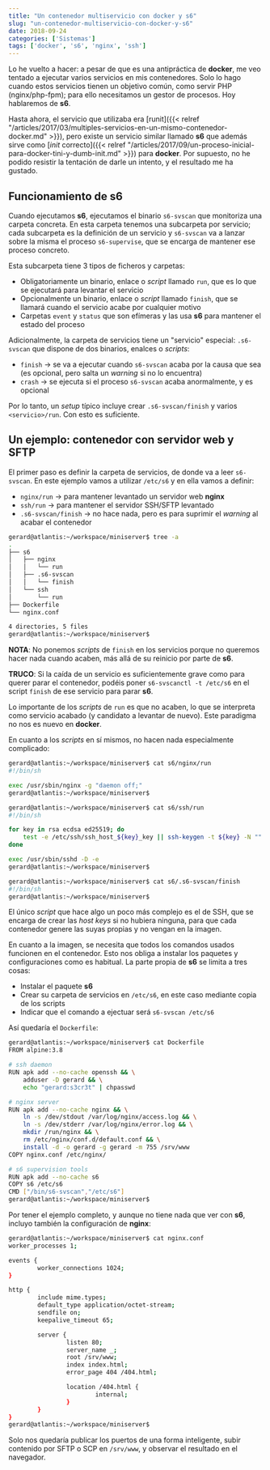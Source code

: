 ```yaml
---
title: "Un contenedor multiservicio con docker y s6"
slug: "un-contenedor-multiservicio-con-docker-y-s6"
date: 2018-09-24
categories: ['Sistemas']
tags: ['docker', 's6', 'nginx', 'ssh']
---
```


Lo he vuelto a hacer: a pesar de que es una antipráctica de **docker**, me veo tentado a ejecutar varios servicios en mis contenedores. Solo lo hago cuando estos servicios tienen un objetivo común, como servir PHP (nginx/php-fpm); para ello necesitamos un gestor de procesos. Hoy hablaremos de **s6**.<!--more-->

Hasta ahora, el servicio que utilizaba era [runit]({{< relref "/articles/2017/03/multiples-servicios-en-un-mismo-contenedor-docker.md" >}}), pero existe un servicio similar llamado **s6** que además sirve como [*init* correcto]({{< relref "/articles/2017/09/un-proceso-inicial-para-docker-tini-y-dumb-init.md" >}}) para **docker**. Por supuesto, no he podido resistir la tentación de darle un intento, y el resultado me ha gustado.

## Funcionamiento de s6

Cuando ejecutamos **s6**, ejecutamos el binario `s6-svscan` que monitoriza una carpeta concreta. En esta carpeta tenemos una subcarpeta por servicio; cada subcarpeta es la definición de un servicio y `s6-svscan` va a lanzar sobre la misma el proceso `s6-supervise`, que se encarga de mantener ese proceso concreto.

Esta subcarpeta tiene 3 tipos de ficheros y carpetas:

* Obligatoriamente un binario, enlace o *script* llamado `run`, que es lo que se ejecutará para levantar el servicio
* Opcionalmente un binario, enlace o *script* llamado `finish`, que se llamará cuando el servicio acabe por cualquier motivo
* Carpetas `event` y `status` que son efímeras y las usa **s6** para mantener el estado del proceso

Adicionalmente, la carpeta de servicios tiene un "servicio" especial: `.s6-svscan` que dispone de dos binarios, enalces o *scripts*:

* `finish` &rarr; se va a ejecutar cuando `s6-svscan` acaba por la causa que sea (es opcional, pero salta un *warning* si no lo encuentra)
* `crash` &rarr; se ejecuta si el proceso `s6-svscan` acaba anormalmente, y es opcional

Por lo tanto, un *setup* típico incluye crear `.s6-svscan/finish` y varios `<servicio>/run`. Con esto es suficiente.

## Un ejemplo: contenedor con servidor web y SFTP

El primer paso es definir la carpeta de servicios, de donde va a leer `s6-svscan`. En este ejemplo vamos a utilizar `/etc/s6` y en ella vamos a definir:

* `nginx/run` &rarr; para mantener levantado un servidor web **nginx**
* `ssh/run` &rarr; para mantener el servidor SSH/SFTP levantado
* `.s6-svscan/finish` &rarr; no hace nada, pero es para suprimir el *warning* al acabar el contenedor

```bash
gerard@atlantis:~/workspace/miniserver$ tree -a
.
├── s6
│   ├── nginx
│   │   └── run
│   ├── .s6-svscan
│   │   └── finish
│   └── ssh
│       └── run
├── Dockerfile
└── nginx.conf

4 directories, 5 files
gerard@atlantis:~/workspace/miniserver$
```

**NOTA**: No ponemos *scripts* de `finish` en los servicios porque no queremos hacer nada cuando acaben, más allá de su reinicio por parte de **s6**.

**TRUCO**: Si la caída de un servicio es suficientemente grave como para querer parar el contenedor, podéis poner `s6-svscanctl -t /etc/s6` en el script `finish` de ese servicio para parar **s6**.

Lo importante de los *scripts* de `run` es que no acaben, lo que se interpreta como servicio acabado (y candidato a levantar de nuevo). Este paradigma no nos es nuevo en **docker**.

En cuanto a los *scripts* en sí mismos, no hacen nada especialmente complicado:

```bash
gerard@atlantis:~/workspace/miniserver$ cat s6/nginx/run
#!/bin/sh

exec /usr/sbin/nginx -g "daemon off;"
gerard@atlantis:~/workspace/miniserver$
```

```bash
gerard@atlantis:~/workspace/miniserver$ cat s6/ssh/run
#!/bin/sh

for key in rsa ecdsa ed25519; do
    test -e /etc/ssh/ssh_host_${key}_key || ssh-keygen -t ${key} -N "" -f /etc/ssh/ssh_host_${key}_key -q
done

exec /usr/sbin/sshd -D -e
gerard@atlantis:~/workspace/miniserver$
```

```bash
gerard@atlantis:~/workspace/miniserver$ cat s6/.s6-svscan/finish
#!/bin/sh
gerard@atlantis:~/workspace/miniserver$
```

El único *script* que hace algo un poco más complejo es el de SSH, que se encarga de crear las *host keys* si no hubiera ninguna, para que cada contenedor genere las suyas propias y no vengan en la imagen.

En cuanto a la imagen, se necesita que todos los comandos usados funcionen en el contenedor. Esto nos obliga a instalar los paquetes y configuraciones como es habitual. La parte propia de **s6** se limita a tres cosas:

* Instalar el paquete **s6**
* Crear su carpeta de servicios en `/etc/s6`, en este caso mediante copia de los scripts
* Indicar que el comando a ejectuar será `s6-svscan /etc/s6`

Así quedaría el `Dockerfile`:

```bash
gerard@atlantis:~/workspace/miniserver$ cat Dockerfile
FROM alpine:3.8

# ssh daemon
RUN apk add --no-cache openssh && \
    adduser -D gerard && \
    echo "gerard:s3cr3t" | chpasswd

# nginx server
RUN apk add --no-cache nginx && \
    ln -s /dev/stdout /var/log/nginx/access.log && \
    ln -s /dev/stderr /var/log/nginx/error.log && \
    mkdir /run/nginx && \
    rm /etc/nginx/conf.d/default.conf && \
    install -d -o gerard -g gerard -m 755 /srv/www
COPY nginx.conf /etc/nginx/

# s6 supervision tools
RUN apk add --no-cache s6
COPY s6 /etc/s6
CMD ["/bin/s6-svscan","/etc/s6"]
gerard@atlantis:~/workspace/miniserver$
```

Por tener el ejemplo completo, y aunque no tiene nada que ver con **s6**, incluyo también la configuración de **nginx**:

```bash
gerard@atlantis:~/workspace/miniserver$ cat nginx.conf
worker_processes 1;

events {
        worker_connections 1024;
}

http {
        include mime.types;
        default_type application/octet-stream;
        sendfile on;
        keepalive_timeout 65;

        server {
                listen 80;
                server_name _;
                root /srv/www;
                index index.html;
                error_page 404 /404.html;

                location /404.html {
                        internal;
                }
        }
}
gerard@atlantis:~/workspace/miniserver$
```

Solo nos quedaría publicar los puertos de una forma inteligente, subir contenido por SFTP o SCP en `/srv/www`, y observar el resultado en el navegador.
